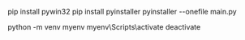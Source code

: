 pip install pywin32
pip install pyinstaller
pyinstaller --onefile main.py




python -m venv myenv
myenv\Scripts\activate
deactivate
